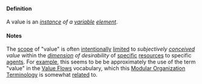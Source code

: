 #### Definition

A value is an *[instance](https://github.com/gcassel/Modular-Organization-Terminology/blob/master/terms/instance.md) of a [variable](https://github.com/gcassel/Modular-Organization-Terminology/blob/master/terms/variable.md) [element](https://github.com/gcassel/Modular-Organization-Terminology/blob/master/terms/element.md)*.

#### Notes  

The [scope](https://github.com/gcassel/Modular-Organization-Terminology/blob/master/terms/scope.md) of "value" is often [intentionally](https://github.com/gcassel/Modular-Organization-Terminology/blob/master/terms/intention.md) [limited](https://github.com/gcassel/Modular-Organization-Terminology/blob/master/terms/limit.md) to *subjectively [conceived](https://github.com/gcassel/Modular-Organization-Terminology/blob/master/terms/concept.md) value* within the *[dimension](https://github.com/gcassel/Modular-Organization-Terminology/blob/master/terms/dimension.md) of desirability*  of [specific](https://github.com/gcassel/Modular-Organization-Terminology/blob/master/terms/specific.md) [resources](https://github.com/gcassel/Modular-Organization-Terminology/blob/master/terms/resource.md) to specific [agents](https://github.com/gcassel/Modular-Organization-Terminology/blob/master/terms/agents.md).  For [example](https://github.com/gcassel/Modular-Organization-Terminology/blob/master/terms/example.md), this seems to be be approximately the use of the term "value" in the [Value Flows](https://www.valueflo.ws/) vocabulary, which this [Modular Organization Terminology](https://github.com/gcassel/Modular-Organization-Terminology) is somewhat [related](https://github.com/gcassel/Modular-Organization-Terminology/blob/master/terms/relationship.md) to.
